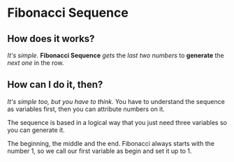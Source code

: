 # Fibonacci Sequence

## How does it works?
*It's simple.*
**Fibonacci Sequence** *gets* the *last two numbers* to **generate** the *next one* in the row.

## How can I do it, then?
*It's simple too, but you have to think.*
You have to understand the sequence as variables first, then you can attribute numbers on it.

The sequence is based in a logical way that you just need three variables so you can generate it.

The beginning, the middle and the end. Fibonacci always starts with the number 1, so we call our first variable as begin and set it up to 1.
